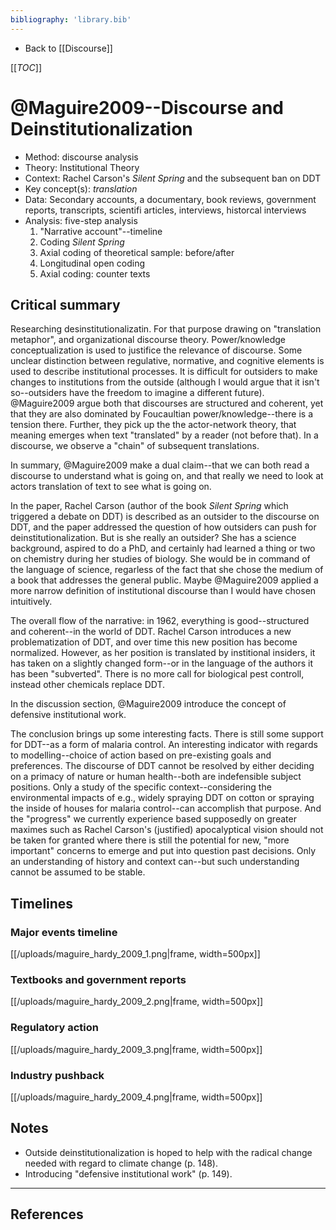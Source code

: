 ```yaml
---
bibliography: 'library.bib'
---
```


* Back to [[Discourse]]

[[_TOC_]]

# @Maguire2009--Discourse and Deinstitutionalization


* Method: discourse analysis
* Theory: Institutional Theory
* Context: Rachel Carson's _Silent Spring_ and the subsequent ban on DDT
* Key concept(s): _translation_
* Data: Secondary accounts, a documentary, book reviews, government reports, transcripts, scientifi articles, interviews, historcal interviews
* Analysis: five-step analysis
    1. "Narrative account"--timeline
    2. Coding _Silent Spring_ 
    3. Axial coding of theoretical sample: before/after
    4. Longitudinal open coding
    5. Axial coding: counter texts

## Critical summary

Researching desinstitutionalizatin. For that purpose drawing on "translation metaphor", and organizational discourse theory. Power/knowledge conceptualization is used to justifice the relevance of discourse. Some unclear distinction between regulative, normative, and cognitive elements is used to describe institutional processes. It is difficult for outsiders to make changes to institutions from the outside (although I would argue that it isn't so--outsiders have the freedom to imagine a different future). @Maguire2009 argue both that discourses are structured and coherent, yet that they are also dominated by Foucaultian power/knowledge--there is a tension there. Further, they pick up the the actor-network theory, that meaning emerges when text "translated" by a reader (not before that). In a discourse, we observe a "chain" of subsequent translations.

In summary, @Maguire2009 make a dual claim--that we can both read a discourse to understand what is going on, and that really we need to look at actors translation of text to see what is going on.

In the paper, Rachel Carson (author of the book _Silent Spring_ which triggered a debate on DDT) is described as an outsider to the discourse on DDT, and the paper addressed the question of how outsiders can push for deinstitutionalization. But is she really an outsider? She has a science background, aspired to do a PhD, and certainly had learned a thing or two on chemistry during her studies of biology. She would be in command of the language of science, regarless of the fact that she chose the medium of a book that addresses the general public. Maybe @Maguire2009 applied a more narrow definition of institutional discourse than I would have chosen intuitively.

The overall flow of the narrative: in 1962, everything is good--structured and coherent--in the world of DDT. Rachel Carson introduces a new problematization of DDT, and over time this new position has become normalized. However, as her position is translated by institional insiders, it has taken on a slightly changed form--or in the language of the authors it has been "subverted". There is no more call for biological pest controll, instead other chemicals replace DDT.

In the discussion section, @Maguire2009 introduce the concept of defensive institutional work.

The conclusion brings up some interesting facts. There is still some support for DDT--as a form of malaria control. An interesting indicator with regards to modelling--choice of action based on pre-existing goals and preferences. The discourse of DDT cannot be resolved by either deciding on a primacy of nature or human health--both are indefensible subject positions. Only a study of the specific context--considering the environmental impacts of e.g., widely spraying DDT on cotton or spraying the inside of houses for malaria control--can accomplish that purpose. And the "progress" we currently experience based supposedly on greater maximes such as Rachel Carson's (justified) apocalyptical vision should not be taken for granted where there is still the potential for new, "more important" concerns to emerge and put into question past decisions. Only an understanding of history and context can--but such understanding cannot be assumed to be stable.

## Timelines

### Major events timeline

[[/uploads/maguire_hardy_2009_1.png|frame, width=500px]]

### Textbooks and government reports

[[/uploads/maguire_hardy_2009_2.png|frame, width=500px]]

### Regulatory action

[[/uploads/maguire_hardy_2009_3.png|frame, width=500px]]

### Industry pushback

[[/uploads/maguire_hardy_2009_4.png|frame, width=500px]]

## Notes

* Outside deinstitutionalization is hoped to help with the radical change needed with regard to climate change (p. 148).
* Introducing "defensive institutional work" (p. 149).

---

## References